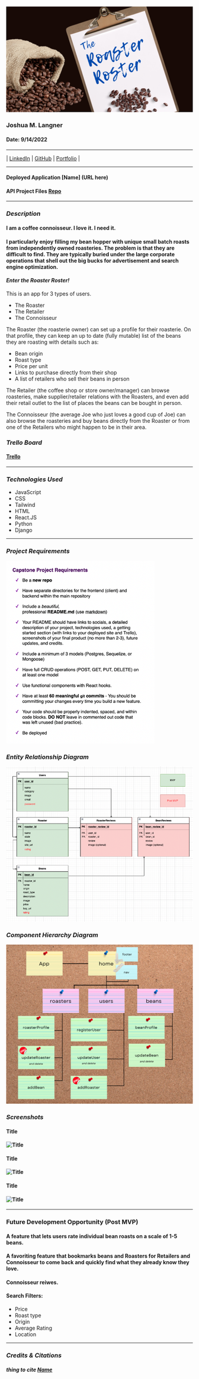 ![header](/assets/Header_README.png)
### Joshua M. Langner
#### Date: 9/14/2022

---

| [LinkedIn](https://www.linkedin.com/in/josh-langner-48) | [GitHub](https://github.com/jlangner87) | [Portfolio](https://jlangner.herokuapp.com/) |

---

#### Deployed Application [Name] (URL here)

#### API Project Files [Repo](https://github.com/jlangner87/roaster_roster)

---

### **_Description_**

#### I am a coffee connoisseur. I love it. I need it.

#### I particularly enjoy filling my bean hopper with unique small batch roasts from independently owned roasteries. The problem is that they are difficult to find. They are typically buried under the large corporate operations that shell out the big bucks for advertisement and search engine optimization.

#### **_Enter the Roaster Roster!_**

This is an app for 3 types of users.
- The Roaster
- The Retailer
- The Connoisseur

The Roaster (the roasterie owner) can set up a profile for their roasterie. On that profile, they can keep an up to date (fully mutable) list of the beans they are roasting with details such as:
- Bean origin
- Roast type
- Price per unit
- Links to purchase directly from their shop
- A list of retailers who sell their beans in person

The Retailer (the coffee shop or store owner/manager) can browse roasteries, make supplier/retailer relations with the Roasters, and even add their retail outlet to the list of places the beans can be bought in person.

The Connoisseur (the average Joe who just loves a good cup of Joe) can also browse the roasteries and buy beans directly from the Roaster or from one of the Retailers who might happen to be in their area.


### **_Trello Board_**

#### [Trello](https://trello.com/invite/b/95nVN1hO/35ebf9deab96d041ac13810f38896965/roaster-roster)

---

### **_Technologies Used_**

- JavaScript
- CSS
- Tailwind
- HTML
- React.JS
- Python
- Django

---

### **_Project Requirements_**

<img src="/assets/project_reqs.png" width=400px>


### **_Entity Relationship Diagram_**

<img src="/assets/erd.png" width=650px>

### **_Component Hierarchy Diagram_**

<img src="/assets/chd.png" width=650px>

### **_Screenshots_**

#### Title

#### ![Title](path)

#### Title

#### ![Title](path)
#### Title

#### ![Title](path)

---

### **Future Development Opportunity (Post MVP)**

#### A feature that lets users rate individual bean roasts on a scale of 1-5 beans.

#### A favoriting feature that bookmarks beans and Roasters for Retailers and Connoisseur to come back and quickly find what they already know they love.

#### Connoisseur reiwes.

#### Search Filters:
- Price
- Roast type
- Origin
- Average Rating
- Location

---

### _Credits & Citations_

##### thing to cite [Name](url)
